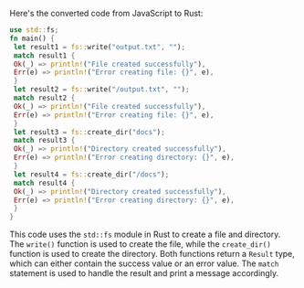 Here's the converted code from JavaScript to Rust:
```rust
use std::fs;
fn main() {
 let result1 = fs::write("output.txt", "");
 match result1 {
 Ok(_) => println!("File created successfully"),
 Err(e) => println!("Error creating file: {}", e),
 }
 let result2 = fs::write("/output.txt", "");
 match result2 {
 Ok(_) => println!("File created successfully"),
 Err(e) => println!("Error creating file: {}", e),
 }
 let result3 = fs::create_dir("docs");
 match result3 {
 Ok(_) => println!("Directory created successfully"),
 Err(e) => println!("Error creating directory: {}", e),
 }
 let result4 = fs::create_dir("/docs");
 match result4 {
 Ok(_) => println!("Directory created successfully"),
 Err(e) => println!("Error creating directory: {}", e),
 }
}
```
This code uses the `std::fs` module in Rust to create a file and directory. The `write()` function is used to create the file, while the `create_dir()` function is used to create the directory. Both functions return a `Result` type, which can either contain the success value or an error value. The `match` statement is used to handle the result and print a message accordingly.

